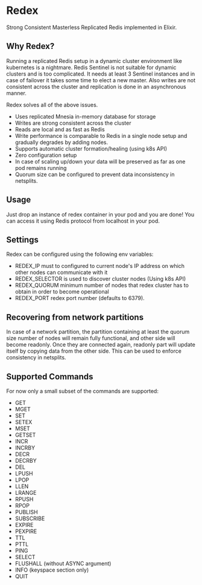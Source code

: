 # Redex

Strong Consistent Masterless Replicated Redis implemented in Elixir.

## Why Redex?

Running a replicated Redis setup in a dynamic cluster environment like kubernetes is a nightmare.
Redis Sentinel is not suitable for dynamic clusters and is too complicated. It needs at least 3
Sentinel instances and in case of failover it takes some time to elect a new master.
Also writes are not consistent across the cluster and replication is done in an asynchronous manner.

Redex solves all of the above issues.

- Uses replicated Mnesia in-memory database for storage
- Writes are strong consistent across the cluster
- Reads are local and as fast as Redis
- Write performance is comparable to Redis in a single node setup and gradually degrades by adding nodes.
- Supports automatic cluster formation/healing (using k8s API)
- Zero configuration setup
- In case of scaling up/down your data will be preserved as far as one pod remains running
- Quorum size can be configured to prevent data inconsistency in netsplits.

## Usage

Just drop an instance of redex container in your pod and you are done!
You can access it using Redis protocol from localhost in your pod.

## Settings

Redex can be configured using the following env variables:

- REDEX_IP must to configured to current node's IP address on which other nodes can communicate with it
- REDEX_SELECTOR is used to discover cluster nodes (Using k8s API)
- REDEX_QUORUM minimum number of nodes that redex cluster has to obtain in order to become operational
- REDEX_PORT redex port number (defaults to 6379).

## Recovering from network partitions

In case of a network partition, the partition containing at least the quorum size number of nodes will remain fully functional,
and other side will become readonly. Once they are connected again, readonly part will update itself by copying data from the other side.
This can be used to enforce consistency in netsplits.

## Supported Commands

For now only a small subset of the commands are supported:

- GET
- MGET
- SET
- SETEX
- MSET
- GETSET
- INCR
- INCRBY
- DECR
- DECRBY
- DEL
- LPUSH
- LPOP
- LLEN
- LRANGE
- RPUSH
- RPOP
- PUBLISH
- SUBSCRIBE
- EXPIRE
- PEXPIRE
- TTL
- PTTL
- PING
- SELECT
- FLUSHALL (without ASYNC argument)
- INFO (keyspace section only)
- QUIT
